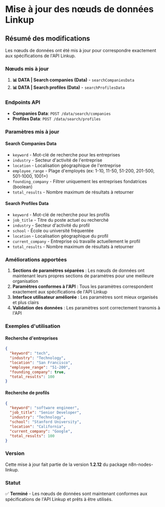 # Mise à jour des nœuds de données Linkup

## Résumé des modifications

Les nœuds de données ont été mis à jour pour correspondre exactement aux spécifications de l'API Linkup.

### Nœuds mis à jour

1. **📊 DATA | Search companies (Data)** - `searchCompaniesData`
2. **📊 DATA | Search profiles (Data)** - `searchProfilesData`

### Endpoints API

- **Companies Data**: `POST /data/search/companies`
- **Profiles Data**: `POST /data/search/profiles`

### Paramètres mis à jour

#### Search Companies Data
- `keyword` - Mot-clé de recherche pour les entreprises
- `industry` - Secteur d'activité de l'entreprise
- `location` - Localisation géographique de l'entreprise
- `employee_range` - Plage d'employés (ex: 1-10, 11-50, 51-200, 201-500, 501-1000, 1001+)
- `founding_company` - Filtrer uniquement les entreprises fondatrices (boolean)
- `total_results` - Nombre maximum de résultats à retourner

#### Search Profiles Data
- `keyword` - Mot-clé de recherche pour les profils
- `job_title` - Titre du poste actuel ou recherché
- `industry` - Secteur d'activité du profil
- `school` - École ou université fréquentée
- `location` - Localisation géographique du profil
- `current_company` - Entreprise où travaille actuellement le profil
- `total_results` - Nombre maximum de résultats à retourner

### Améliorations apportées

1. **Sections de paramètres séparées** : Les nœuds de données ont maintenant leurs propres sections de paramètres pour une meilleure organisation
2. **Paramètres conformes à l'API** : Tous les paramètres correspondent exactement aux spécifications de l'API Linkup
3. **Interface utilisateur améliorée** : Les paramètres sont mieux organisés et plus clairs
4. **Validation des données** : Les paramètres sont correctement transmis à l'API

### Exemples d'utilisation

#### Recherche d'entreprises
```json
{
  "keyword": "tech",
  "industry": "Technology",
  "location": "San Francisco",
  "employee_range": "51-200",
  "founding_company": true,
  "total_results": 100
}
```

#### Recherche de profils
```json
{
  "keyword": "software engineer",
  "job_title": "Senior Developer",
  "industry": "Technology",
  "school": "Stanford University",
  "location": "California",
  "current_company": "Google",
  "total_results": 100
}
```

### Version

Cette mise à jour fait partie de la version **1.2.12** du package n8n-nodes-linkup.

### Statut

✅ **Terminé** - Les nœuds de données sont maintenant conformes aux spécifications de l'API Linkup et prêts à être utilisés. 